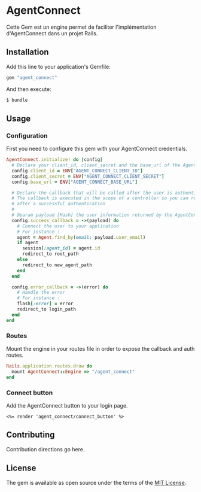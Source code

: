 # AgentConnect
Cette Gem est un engine permet de faciliter l'implémentation d'AgentConnect dans un projet Rails.

## Installation
Add this line to your application's Gemfile:

```ruby
gem "agent_connect"
```

And then execute:
```bash
$ bundle
```

## Usage

### Configuration
First you need to configure this gem with your AgentConnect credentials.
```ruby
AgentConnect.initialize! do |config|
  # Declare your client_id, client_secret and the base_url of the AgentConnect API
  config.client_id = ENV["AGENT_CONNECT_CLIENT_ID"]
  config.client_secret = ENV["AGENT_CONNECT_CLIENT_SECRET"]
  config.base_url = ENV["AGENT_CONNECT_BASE_URL"]

  # Declare the callback that will be called after the user is authenticated
  # The callback is executed in the scope of a controller so you can redirect the user
  # after a successful authentication
  #
  # @param payload [Hash] the user information returned by the AgentConnect API
  config.success_callback = ->(payload) do
    # Connect the user to your application
    # For instance :
    agent = Agent.find_by(email: payload.user_email)
    if agent
      session[:agent_id] = agent.id
      redirect_to root_path
    else
      redirect_to new_agent_path
    end
  end

  config.error_callback = ->(error) do
    # Handle the error
    # For instance :
    flash[:error] = error
    redirect_to login_path
  end
end
```

### Routes
Mount the engine in your routes file in order to expose the callback and auth routes.
```ruby
Rails.application.routes.draw do
  mount AgentConnect::Engine => "/agent_connect"
end
```

### Connect button
Add the AgentConnect button to your login page.
```erb
<%= render 'agent_connect/connect_button' %>
```

## Contributing
Contribution directions go here.

## License
The gem is available as open source under the terms of the [MIT License](https://opensource.org/licenses/MIT).
